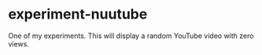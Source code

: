 # experiment-nuutube
One of my experiments. This will display a random YouTube video with zero views.
